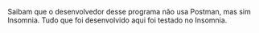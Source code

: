 Saibam que o desenvolvedor desse programa não usa Postman, mas sim Insomnia. Tudo que foi desenvolvido aqui foi testado no Insomnia.